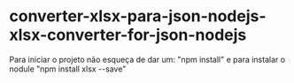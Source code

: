 # converter-xlsx-para-json-nodejs-xlsx-converter-for-json-nodejs
Para iniciar o projeto não esqueça de dar um: "npm install" e para instalar o nodule "npm install xlsx --save"
